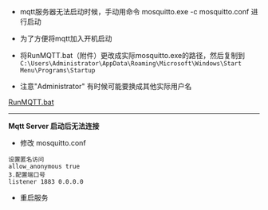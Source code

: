 
- mqtt服务器无法启动时候，手动用命令 mosquitto.exe -c mosquitto.conf 进行启动

- 为了方便将mqtt加入开机启动
- 将RunMQTT.bat（附件）更改成实际mosquitto.exe的路径，然后复制到
`
C:\Users\Administrator\AppData\Roaming\Microsoft\Windows\Start Menu\Programs\Startup		
`
- 注意"Administrator" 有时候可能要换成其他实际用户名


[RunMQTT.bat](../../../../_resources/RunMQTT.bat)

*** 
**Mqtt Server 启动后无法连接**
-  修改 mosquitto.conf 
```
设置匿名访问
allow_anonymous true
3.配置端口号
listener 1883 0.0.0.0
```
- 重启服务